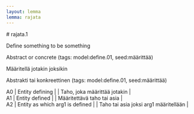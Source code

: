 ```yaml
---
layout: lemma
lemma: rajata
---
```


<div class="sense">
# <span class="sensename">rajata.1</span>

<span class="description">Define something to be something</span>

Abstract or concrete (tags: model:define.01, seed:määrittää)

<span class="description">Määritellä jotakin joksikin</span>

Abstrakti tai konkreettinen (tags: model:define.01, seed:määrittää)

A0 | Entity defining |   | Taho, joka määrittää jotakin |  
A1 | Entity defined |   | Määritettävä taho tai asia |  
A2 | Entity as which arg1 is defined |   | Taho tai asia joksi arg1 määritellään |  

</div>

